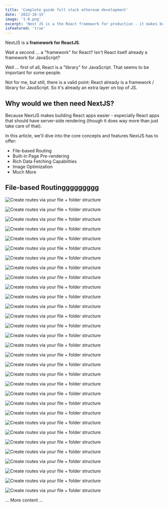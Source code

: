 ```yaml
---
title: 'Complete guide full stack ethereum development'
date: '2022-10-15'
image: '1-0.png'
excerpt: 'Next JS is a the React framework for production - it makes building fullstack React apps and sites a breeze and ships with built-in SSR.'
isFeatured: 'true'
---
```


NextJS is a **framework for ReactJS**.

Wait a second ... a "framework" for React? Isn't React itself already a framework for JavaScript?

Well ... first of all, React is a "library" for JavaScript. That seems to be important for some people.

Not for me, but still, there is a valid point: React already is a framework / library for JavaScript. So it's already an extra layer on top of JS.

## Why would we then need NextJS?

Because NextJS makes building React apps easier - especially React apps that should have server-side rendering (though it does way more than just take care of that).

In this article, we'll dive into the core concepts and features NextJS has to offer:

- File-based Routing
- Built-in Page Pre-rendering
- Rich Data Fetching Capabilities
- Image Optimization
- Much More

## File-based Routinggggggggg

![Create routes via your file + folder structure](/images/posts/complete-guide-full-stack-ethereum-app/1-1.webp)

![Create routes via your file + folder structure](/images/posts/complete-guide-full-stack-ethereum-app/1-2.webp)

![Create routes via your file + folder structure](/images/posts/complete-guide-full-stack-ethereum-app/1-3.webp)

![Create routes via your file + folder structure](/images/posts/complete-guide-full-stack-ethereum-app/1-4.webp)

![Create routes via your file + folder structure](/images/posts/complete-guide-full-stack-ethereum-app/1-5.webp)

![Create routes via your file + folder structure](/images/posts/complete-guide-full-stack-ethereum-app/1-6.webp)

![Create routes via your file + folder structure](/images/posts/complete-guide-full-stack-ethereum-app/1-7.webp)

![Create routes via your file + folder structure](/images/posts/complete-guide-full-stack-ethereum-app/1-8.webp)

![Create routes via your file + folder structure](/images/posts/complete-guide-full-stack-ethereum-app/1-9.webp)

![Create routes via your file + folder structure](/images/posts/complete-guide-full-stack-ethereum-app/1-10.webp)

![Create routes via your file + folder structure](/images/posts/complete-guide-full-stack-ethereum-app/1-11.webp)

![Create routes via your file + folder structure](/images/posts/complete-guide-full-stack-ethereum-app/1-12.webp)

![Create routes via your file + folder structure](/images/posts/complete-guide-full-stack-ethereum-app/1-13.webp)

![Create routes via your file + folder structure](/images/posts/complete-guide-full-stack-ethereum-app/1-14.webp)

![Create routes via your file + folder structure](/images/posts/complete-guide-full-stack-ethereum-app/1-15.webp)

![Create routes via your file + folder structure](/images/posts/complete-guide-full-stack-ethereum-app/1-16.webp)

![Create routes via your file + folder structure](/images/posts/complete-guide-full-stack-ethereum-app/1-17.webp)

![Create routes via your file + folder structure](/images/posts/complete-guide-full-stack-ethereum-app/1-18.webp)

![Create routes via your file + folder structure](/images/posts/complete-guide-full-stack-ethereum-app/1-19.webp)

![Create routes via your file + folder structure](/images/posts/complete-guide-full-stack-ethereum-app/1-20.webp)

![Create routes via your file + folder structure](/images/posts/complete-guide-full-stack-ethereum-app/1-21.webp)

![Create routes via your file + folder structure](/images/posts/complete-guide-full-stack-ethereum-app/1-22.webp)

![Create routes via your file + folder structure](/images/posts/complete-guide-full-stack-ethereum-app/1-23.webp)

![Create routes via your file + folder structure](/images/posts/complete-guide-full-stack-ethereum-app/1-24.webp)

![Create routes via your file + folder structure](/images/posts/complete-guide-full-stack-ethereum-app/1-25.webp)

![Create routes via your file + folder structure](/images/posts/complete-guide-full-stack-ethereum-app/1-26.webp)

![Create routes via your file + folder structure](/images/posts/complete-guide-full-stack-ethereum-app/1-27.webp)

![Create routes via your file + folder structure](/images/posts/complete-guide-full-stack-ethereum-app/1-28.webp)

![Create routes via your file + folder structure](/images/posts/complete-guide-full-stack-ethereum-app/1-29.webp)

![Create routes via your file + folder structure](/images/posts/complete-guide-full-stack-ethereum-app/1-30.webp)

![Create routes via your file + folder structure](/images/posts/complete-guide-full-stack-ethereum-app/1-31.webp)

... More content ...